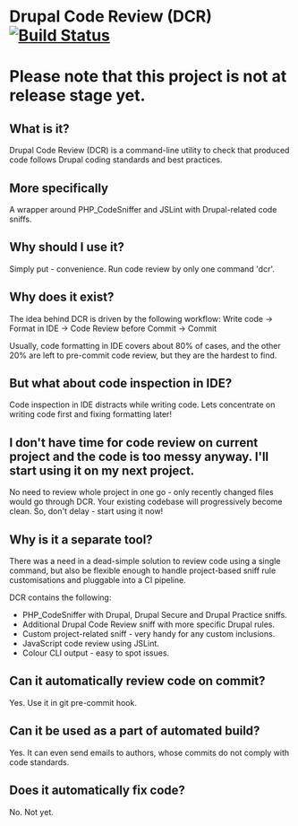 # Drupal Code Review (DCR) [![Build Status](https://travis-ci.org/alexdesignworks/drupal-code-review.svg?branch=master)](https://travis-ci.org/alexdesignworks/drupal-code-review)

# Please note that this project is not at release stage yet.

## What is it?
Drupal Code Review (DCR) is a command-line utility to check that produced code follows Drupal coding standards and best practices.

## More specifically
A wrapper around PHP_CodeSniffer and JSLint with Drupal-related code sniffs.

## Why should I use it?
Simply put - convenience. Run code review by only one command 'dcr'.

## Why does it exist?
The idea behind DCR is driven by the following workflow:
Write code -> Format in IDE -> Code Review before Commit -> Commit

Usually, code formatting in IDE covers about 80% of cases, and the other 20% are left to pre-commit code review, but they are the hardest to find.

## But what about code inspection in IDE?
Code inspection in IDE distracts while writing code. Lets concentrate on writing code first and fixing formatting later!

## I don't have time for code review on current project and the code is too messy anyway. I'll start using it on my next project.
No need to review whole project in one go - only recently changed files would go through DCR. Your existing codebase will progressively become clean. So, don't delay - start using it now!

## Why is it a separate tool?
There was a need in a dead-simple solution to review code using a single command, but also be flexible enough to handle project-based sniff rule customisations and pluggable into a CI pipeline.

DCR contains the following:
*	PHP_CodeSniffer with Drupal, Drupal Secure and Drupal Practice sniffs.
*	Additional Drupal Code Review sniff with more specific Drupal rules.
*	Custom project-related sniff - very handy for any custom inclusions.
*	JavaScript code review using JSLint.
*	Colour CLI output - easy to spot issues.

## Can it automatically review code on commit?
Yes. Use it in git pre-commit hook.

## Can it be used as a part of automated build?
Yes. It can even send emails to authors, whose commits do not comply with code standards.

## Does it automatically fix code?
No. Not yet.
